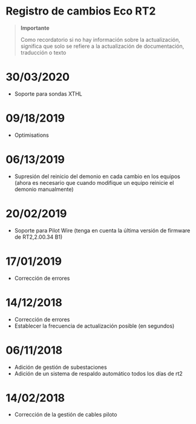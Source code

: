# Registro de cambios Eco RT2

>**Importante**
>
>Como recordatorio si no hay información sobre la actualización, significa que solo se refiere a la actualización de documentación, traducción o texto

# 30/03/2020

- Soporte para sondas XTHL

# 09/18/2019

- Optimisations

# 06/13/2019

- Supresión del reinicio del demonio en cada cambio en los equipos (ahora es necesario que cuando modifique un equipo reinicie el demonio manualmente)

# 20/02/2019

- Soporte para Pilot Wire (tenga en cuenta la última versión de firmware de RT2,2.00.34 B1)

# 17/01/2019

- Corrección de errores

# 14/12/2018

- Corrección de errores
- Establecer la frecuencia de actualización posible (en segundos)

# 06/11/2018

- Adición de gestión de subestaciones
- Adición de un sistema de respaldo automático todos los días de rt2

# 14/02/2018

- Corrección de la gestión de cables piloto
